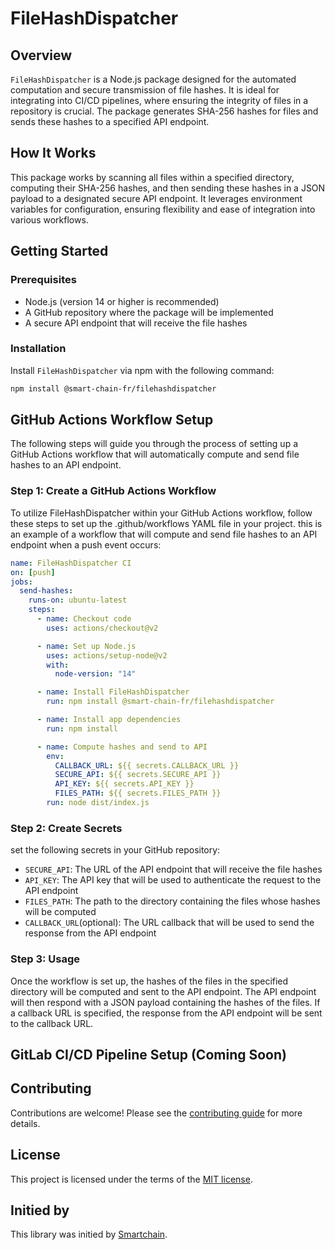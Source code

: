 # FileHashDispatcher

## Overview
`FileHashDispatcher` is a Node.js package designed for the automated computation and secure transmission of file hashes. It is ideal for integrating into CI/CD pipelines, where ensuring the integrity of files in a repository is crucial. The package generates SHA-256 hashes for files and sends these hashes to a specified API endpoint.

## How It Works
This package works by scanning all files within a specified directory, computing their SHA-256 hashes, and then sending these hashes in a JSON payload to a designated secure API endpoint. It leverages environment variables for configuration, ensuring flexibility and ease of integration into various workflows.

## Getting Started

### Prerequisites
- Node.js (version 14 or higher is recommended)
- A GitHub repository where the package will be implemented
- A secure API endpoint that will receive the file hashes

### Installation
Install `FileHashDispatcher` via npm with the following command:

```bash
npm install @smart-chain-fr/filehashdispatcher
```

## GitHub Actions Workflow Setup
The following steps will guide you through the process of setting up a GitHub Actions workflow that will automatically compute and send file hashes to an API endpoint.

### Step 1: Create a GitHub Actions Workflow

To utilize FileHashDispatcher within your GitHub Actions workflow, follow these steps to set up the .github/workflows YAML file in your project. this is an example of a workflow that will compute and send file hashes to an API endpoint when a push event occurs:

```yaml
name: FileHashDispatcher CI
on: [push]
jobs:
  send-hashes:
    runs-on: ubuntu-latest
    steps:
      - name: Checkout code
        uses: actions/checkout@v2

      - name: Set up Node.js
        uses: actions/setup-node@v2
        with:
          node-version: "14"

      - name: Install FileHashDispatcher
        run: npm install @smart-chain-fr/filehashdispatcher

      - name: Install app dependencies
        run: npm install

      - name: Compute hashes and send to API
        env:
          CALLBACK_URL: ${{ secrets.CALLBACK_URL }}
          SECURE_API: ${{ secrets.SECURE_API }}
          API_KEY: ${{ secrets.API_KEY }}
          FILES_PATH: ${{ secrets.FILES_PATH }}
        run: node dist/index.js
```

### Step 2: Create Secrets

set the following secrets in your GitHub repository:

- `SECURE_API`: The URL of the API endpoint that will receive the file hashes
- `API_KEY`: The API key that will be used to authenticate the request to the API endpoint
- `FILES_PATH`: The path to the directory containing the files whose hashes will be computed
- `CALLBACK_URL`(optional): The URL callback that will be used to send the response from the API endpoint

### Step 3: Usage

Once the workflow is set up, the hashes of the files in the specified directory will be computed and sent to the API endpoint. The API endpoint will then respond with a JSON payload containing the hashes of the files. If a callback URL is specified, the response from the API endpoint will be sent to the callback URL.

## GitLab CI/CD Pipeline Setup (Coming Soon)

## Contributing

Contributions are welcome! Please see the [contributing guide](CONTRIBUTING.md) for more details.

## License

This project is licensed under the terms of the [MIT license](LICENSE).

## Initied by

This library was initied by [Smartchain](https://www.smart-chain.fr/).




